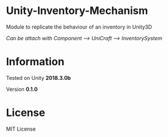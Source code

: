 # Unity-Inventory-Mechanism

Module to replicate the behaviour of an inventory in Unity3D

*Can be attach with Component --> UniCraft --> InventorySystem*

# Information

Tested on Unity **2018.3.0b**

Version **0.1.0**

# License

MIT License